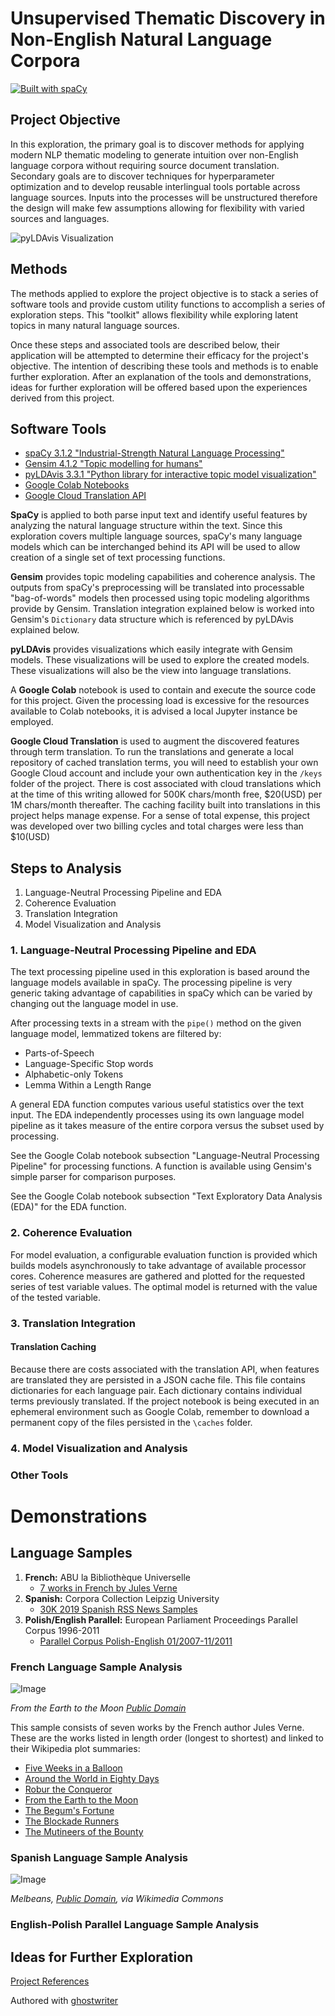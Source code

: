 # Unsupervised Thematic Discovery in Non-English Natural Language Corpora

[![Built with spaCy](https://img.shields.io/badge/made%20with%20❤%20and-spaCy-09a3d5.svg)](https://spacy.io)

## Project Objective

In this exploration, the primary goal is to discover methods for applying modern NLP thematic modeling to generate intuition over non-English language corpora without requiring source document translation. Secondary goals are to discover techniques for hyperparameter optimization and to develop reusable interlingual tools portable across language sources.  Inputs into the processes will be unstructured therefore the design will make few assumptions allowing for flexibility with varied sources and languages.

![pyLDAvis Visualization](./img/header.png)

## Methods

The methods applied to explore the project objective is to stack a series of software tools and provide custom utility functions to accomplish a series of exploration steps. This "toolkit" allows flexibility while exploring latent topics in many natural language  sources.

Once these steps and associated tools are described below, their application will be attempted to determine their efficacy for the project's objective. The intention of describing these tools and methods is to enable further exploration. After an explanation of the tools and demonstrations, ideas for further exploration will be offered based upon the experiences derived from this project. 

## Software Tools

* [spaCy 3.1.2 "Industrial-Strength Natural Language Processing"](https://spacy.io/)
* [Gensim 4.1.2 "Topic modelling for humans"](https://radimrehurek.com/gensim/index.html)
* [pyLDAvis 3.3.1 "Python library for interactive topic model visualization"](https://pyldavis.readthedocs.io/en/latest/readme.html)
* [Google Colab Notebooks](https://colab.research.google.com/)
* [Google Cloud Translation API](https://cloud.google.com/translate/)

**SpaCy** is applied to both parse input text and identify useful features by analyzing the natural language structure within the text. Since this exploration covers multiple language sources, spaCy's many language models which can be interchanged behind its API will be used to allow creation of a single set of text processing functions.

**Gensim** provides topic modeling capabilities and coherence analysis. The outputs from spaCy's preprocessing will be translated into processable "bag-of-words" models then processed using topic modeling algorithms provide by Gensim. Translation integration explained below is worked into Gensim's ```Dictionary``` data structure which is referenced by pyLDAvis explained below.

**pyLDAvis** provides visualizations which easily integrate with Gensim models. These visualizations will be used to explore the created models. These visualizations will also be the view into language translations.

A **Google Colab** notebook is used to contain and execute the source code for this project. Given the processing load is excessive for the resources available to Colab notebooks, it is advised a local Jupyter instance be employed.

**Google Cloud Translation** is used to augment the discovered features through term translation. To run the translations and generate a local repository of cached translation terms, you will need to establish your own Google Cloud account and include your own authentication key in the ```/keys``` folder of the project. There is cost associated with cloud translations which at the time of this writing allowed for 500K chars/month free, $20(USD) per 1M chars/month thereafter. The caching facility built into translations in this project helps manage expense. For a sense of total expense, this project was developed over two billing cycles and total charges were less than $10(USD)

## Steps to Analysis

1. Language-Neutral Processing Pipeline and EDA
1. Coherence Evaluation
1. Translation Integration
1. Model Visualization and Analysis

### 1. Language-Neutral Processing Pipeline and EDA

The text processing pipeline used in this exploration is based around the language models available in spaCy. The processing pipeline is very generic taking advantage of capabilities in spaCy which can be varied by changing out the language model in use.

After processing texts in a stream with the ```pipe()``` method on the given language model, lemmatized tokens are filtered by:

+ Parts-of-Speech
+ Language-Specific Stop words
+ Alphabetic-only Tokens
+ Lemma Within a Length Range

A general EDA function computes various useful statistics over the text input. The EDA independently processes using its own language model pipeline as it takes measure of the entire corpora versus the subset used by processing.

See the Google Colab notebook subsection "Language-Neutral Processing Pipeline" for processing functions. A function is available using Gensim's simple parser for comparison purposes.

See the Google Colab notebook subsection "Text Exploratory Data Analysis (EDA)" for the EDA function.

### 2. Coherence Evaluation

For model evaluation, a configurable evaluation function is provided which builds models asynchronously to take advantage of available processor cores. Coherence measures are gathered and plotted for the requested series of test variable values. The optimal model is returned with the value of the tested variable.

### 3. Translation Integration

#### Translation Caching

Because there are costs associated with the translation API, when features are translated they are persisted in a JSON cache file. This file contains dictionaries for each language pair. Each dictionary contains individual terms previously translated. If the project notebook is being executed in an ephemeral environment such as Google Colab, remember to download a permanent copy of the files persisted in the ```\caches``` folder.

### 4. Model Visualization and Analysis

### Other Tools

# Demonstrations

## Language Samples

1. **French:** ABU la Bibliothèque Universelle 
	* [7 works in French by Jules Verne](http://abu.cnam.fr/BIB/) 
1. **Spanish:** Corpora Collection Leipzig University
	* [30K 2019 Spanish RSS News Samples](https://wortschatz.uni-leipzig.de/en/download/Spanish#spa-ar_web_2019)
1. **Polish/English Parallel:** European Parliament Proceedings Parallel Corpus 1996-2011
	* [Parallel Corpus Polish-English 01/2007-11/2011](http://www.statmt.org/europarl/)

### French Language Sample Analysis

![Image](https://raw.githubusercontent.com/jbrown544/interlingual-topic-modeling/main/img/327px-'From_the_Earth_to_the_Moon'_by_Henri_de_Montaut_39.jpg)

*From the Earth to the Moon [Public Domain](https://commons.wikimedia.org/w/index.php?curid=11412182)*

This sample consists of seven works by the French author Jules Verne. These are the works listed in length order (longest to shortest) and linked to their Wikipedia plot summaries:
	
+ [Five Weeks in a Balloon](https://en.wikipedia.org/wiki/Five_Weeks_in_a_Balloon#Plot_summary)
+ [Around the World in Eighty Days](https://en.wikipedia.org/wiki/Around_the_World_in_Eighty_Days#Plot)
+ [Robur the Conqueror](https://en.wikipedia.org/wiki/Robur_the_Conqueror#Plot_summary)
+ [From the Earth to the Moon](https://en.wikipedia.org/wiki/From_the_Earth_to_the_Moon#Plot)
+ [The Begum's Fortune](https://en.wikipedia.org/wiki/The_Begum%27s_Fortune#Plot_summary)
+ [The Blockade Runners](https://en.wikipedia.org/wiki/The_Blockade_Runners#Plot_introduction)
+ [The Mutineers of the Bounty](https://en.wikipedia.org/wiki/The_Mutineers_of_the_Bounty)

### Spanish Language Sample Analysis

![Image](https://raw.githubusercontent.com/jbrown544/interlingual-topic-modeling/main/img/109899_newsstand_300.jpg)

*Melbeans, [Public Domain](https://commons.wikimedia.org/wiki/File:109899_newsstand_300.jpg), via Wikimedia Commons*





### English-Polish Parallel Language Sample Analysis

## Ideas for Further Exploration

[Project References](https://github.com/jbrown544/interlingual-topic-modeling/blob/main/REFERENCES.md)

Authored with [ghostwriter](https://wereturtle.github.io/ghostwriter/index.html)
